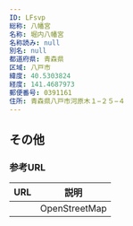 ```yaml
---
ID: LFsvp
総称: 八幡宮
名称: 堀内八幡宮
名称読み: null
別名: null
都道府県: 青森県
区域: 八戸市
緯度: 40.5303824
経度: 141.4687973
郵便番号: 0391161
住所: 青森県八戸市河原木１−２５−４
---
```


## その他

### 参考URL

| URL | 説明          |
| --- | ------------- |
|     | OpenStreetMap |
